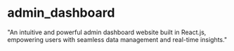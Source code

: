 # admin_dashboard
"An intuitive and powerful admin dashboard website built in React.js, empowering users with seamless data management and real-time insights."
